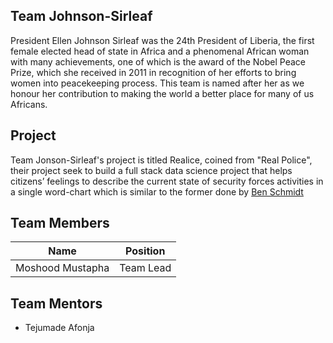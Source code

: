 ## Team Johnson-Sirleaf
President Ellen Johnson Sirleaf was the 24th President of Liberia, the first female elected head of state in Africa and a phenomenal African woman with many achievements, one of which is the award of the Nobel Peace Prize, which she received in 2011 in recognition of her efforts to bring women into peacekeeping process. This team is named after her as we honour her contribution to making the world a better place for many of us Africans.

## Project 
Team Jonson-Sirleaf's project is titled Realice, coined from "Real Police", their project seek to build a full stack data science project that helps citizens’ feelings to describe the current state of security forces activities in a single word-chart which is similar to the former done by [Ben Schmidt](http://benschmidt.org/profGender/)


## Team Members
| Name | Position | 
| ---- | ---- |
| Moshood Mustapha | Team Lead
 

## Team Mentors
- Tejumade Afonja 
